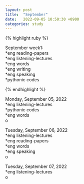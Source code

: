 ```yaml
---
layout: post
title:  "September"
date:   2022-09-05 10:50:30 +0900
categories: study
---
```






{% highlight ruby %}


September week1:  
*eng reading-papers  
*eng listening-lectures      
*eng words  
*eng writing  
*eng speaking  
*pythonic codes  

{% endhighlight %}  



Monday, September 05, 2022     
*eng listening-lectures  
*pythonic codes  
*eng words  
o  


Tuesday, September 06, 2022     
*eng listening-lectures  
*eng reading-papers   
*eng words  
*eng speaking  
o  


Tuesday, September 07, 2022     
*eng listening-lectures  
o  


